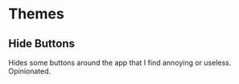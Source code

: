 # Themes
## Hide Buttons
Hides some buttons around the app that I find annoying or useless. Opinionated.
